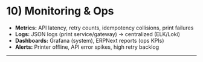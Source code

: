 # 10) Monitoring & Ops
- **Metrics:** API latency, retry counts, idempotency collisions, print failures
- **Logs:** JSON logs (print service/gateway) → centralized (ELK/Loki)
- **Dashboards:** Grafana (system), ERPNext reports (ops KPIs)
- **Alerts:** Printer offline, API error spikes, high retry backlog

---
